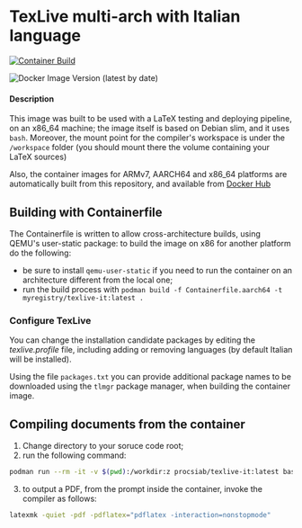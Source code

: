 # TexLive multi-arch with Italian language

[![Container Build](https://github.com/Procsiab/texlive-it/actions/workflows/build-container-publish-dockerhub.yaml/badge.svg)](https://github.com/Procsiab/texlive-it/actions/workflows/build-container-publish-dockerhub.yaml)

![Docker Image Version (latest by date)](https://img.shields.io/docker/v/procsiab/texlive-it?label=Latest%20tag%20pushed%20on%20Docker%20Hub)

#### Description

This image was built to be used with a LaTeX testing and deploying pipeline, on an x86\_64 machine; the image 
itself is based on Debian slim, and it uses `bash`. Moreover, the mount point for the compiler's workspace is 
under the `/workspace` folder (you should mount there the volume containing your LaTeX sources)

Also, the container images for ARMv7, AARCH64 and x86\_64 platforms are automatically built from this repository, and available from [Docker Hub](https://hub.docker.com/r/procsiab/texlive-it)

## Building with Containerfile

The Containerfile is written to allow cross-architecture builds, using QEMU's user-static package: to build the image on x86 for another platform do the following:

- be sure to install `qemu-user-static` if you need to run the container on an architecture different from the local one;
- run the build process with `podman build -f Containerfile.aarch64 -t myregistry/texlive-it:latest .`

### Configure TexLive

You can change the installation candidate packages by editing the *texlive.profile* file, including adding or removing languages (by default Italian will be installed).

Using the file `packages.txt` you can provide additional package names to be downloaded using the `tlmgr` package manager, when building the container image.

## Compiling documents from the container

1. Change directory to your soruce code root;
2. run the following command:
```bash
podman run --rm -it -v $(pwd):/workdir:z procsiab/texlive-it:latest bash
```
3. to output a PDF, from the prompt inside the container, invoke the compiler as follows:
```bash
latexmk -quiet -pdf -pdflatex="pdflatex -interaction=nonstopmode"
```
